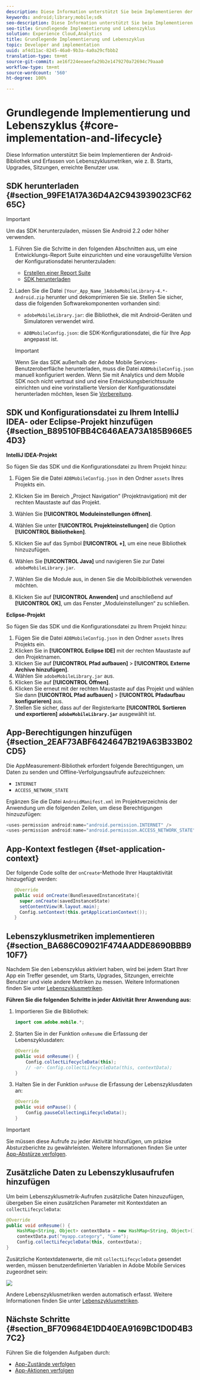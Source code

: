 ```yaml
---
description: Diese Information unterstützt Sie beim Implementieren der Android-Bibliothek und Erfassen von Lebenszyklusmetriken, wie z. B. Starts, Upgrades, Sitzungen, erreichte Benutzer usw.
keywords: android;library;mobile;sdk
seo-description: Diese Information unterstützt Sie beim Implementieren der Android-Bibliothek und Erfassen von Lebenszyklusmetriken, wie z. B. Starts, Upgrades, Sitzungen, erreichte Benutzer usw.
seo-title: Grundlegende Implementierung und Lebenszyklus
solution: Experience Cloud,Analytics
title: Grundlegende Implementierung und Lebenszyklus
topic: Developer and implementation
uuid: af4d11ac-8245-46a0-9b3a-4a0a29cfbbb2
translation-type: tm+mt
source-git-commit: ae16f224eeaeefa29b2e1479270a72694c79aaa0
workflow-type: tm+mt
source-wordcount: '560'
ht-degree: 100%

---
```



# Grundlegende Implementierung und Lebenszyklus {#core-implementation-and-lifecycle}

Diese Information unterstützt Sie beim Implementieren der Android-Bibliothek und Erfassen von Lebenszyklusmetriken, wie z. B. Starts, Upgrades, Sitzungen, erreichte Benutzer usw.

## SDK herunterladen {#section_99FE1A17A36D4A2C943939023CF6265C}

>[!IMPORTANT]
>
>Um das SDK herunterzuladen, müssen Sie Android 2.2 oder höher verwenden.

1. Führen Sie die Schritte in den folgenden Abschnitten aus, um eine Entwicklungs-Report Suite einzurichten und eine vorausgefüllte Version der Konfigurationsdatei herunterzuladen:

   * [Erstellen einer Report Suite](/help/android/getting-started/requirements.md)
   * [SDK herunterladen](/help/android/getting-started/requirements.md)

1. Laden Sie die Datei `[Your_App_Name_]AdobeMobileLibrary-4.*-Android.zip` herunter und dekomprimieren Sie sie. Stellen Sie sicher, dass die folgenden Softwarekomponenten vorhanden sind:

   * `adobeMobileLibrary.jar`: die Bibliothek, die mit Android-Geräten und Simulatoren verwendet wird.

   * `ADBMobileConfig.json`: die SDK-Konfigurationsdatei, die für Ihre App angepasst ist.
   >[!IMPORTANT]
   >
   >Wenn Sie das SDK außerhalb der Adobe Mobile Services-Benutzeroberfläche herunterladen, muss die Datei `ADBMobileConfig.json` manuell konfiguriert werden. Wenn Sie mit Analytics und dem Mobile SDK noch nicht vertraut sind und eine Entwicklungsberichtssuite einrichten und eine vorinstallierte Version der Konfigurationsdatei herunterladen möchten, lesen Sie [Vorbereitung](/help/android/getting-started/requirements.md).

## SDK und Konfigurationsdatei zu Ihrem IntelliJ IDEA- oder Eclipse-Projekt hinzufügen {#section_B89510FBB4C646AEA73A185B966E54D3}

**IntelliJ IDEA-Projekt**

So fügen Sie das SDK und die Konfigurationsdatei zu Ihrem Projekt hinzu:

1. Fügen Sie die Datei `ADBMobileConfig.json` in den Ordner `assets` Ihres Projekts ein.

1. Klicken Sie im Bereich „Project Navigation“ (Projektnavigation) mit der rechten Maustaste auf das Projekt.
1. Wählen Sie **[!UICONTROL Moduleinstellungen öffnen]**.
1. Wählen Sie unter **[!UICONTROL Projekteinstellungen]** die Option **[!UICONTROL Bibliotheken]**.
1. Klicken Sie auf das Symbol **[!UICONTROL +]**, um eine neue Bibliothek hinzuzufügen.
1. Wählen Sie **[!UICONTROL Java]** und navigieren Sie zur Datei `adobeMobileLibrary.jar`.
1. Wählen Sie die Module aus, in denen Sie die Mobilbibliothek verwenden möchten.
1. Klicken Sie auf **[!UICONTROL Anwenden]** und anschließend auf **[!UICONTROL OK]**, um das Fenster „Moduleinstellungen“ zu schließen.

**Eclipse-Projekt**

So fügen Sie das SDK und die Konfigurationsdatei zu Ihrem Projekt hinzu:

1. Fügen Sie die Datei `ADBMobileConfig.json` in den Ordner `assets` Ihres Projekts ein.
1. Klicken Sie in **[!UICONTROL Eclipse IDE]** mit der rechten Maustaste auf den Projektnamen.
1. Klicken Sie auf **[!UICONTROL Pfad aufbauen]** > **[!UICONTROL Externe Archive hinzufügen]**.
1. Wählen Sie `adobeMobileLibrary.jar` aus.
1. Klicken Sie auf **[!UICONTROL Öffnen]**.
1. Klicken Sie erneut mit der rechten Maustaste auf das Projekt und wählen Sie dann **[!UICONTROL Pfad aufbauen]** > **[!UICONTROL Pfadaufbau konfigurieren]** aus.
1. Stellen Sie sicher, dass auf der Registerkarte **[!UICONTROL Sortieren und exportieren]** **`adobeMobileLibrary.jar`** ausgewählt ist.

## App-Berechtigungen hinzufügen {#section_2EAF73ABF6424647B219A63B33B02CD5}

Die AppMeasurement-Bibliothek erfordert folgende Berechtigungen, um Daten zu senden und Offline-Verfolgungsaufrufe aufzuzeichnen:

* `INTERNET`
* `ACCESS_NETWORK_STATE`

Ergänzen Sie die Datei `AndroidManifest.xml` im Projektverzeichnis der Anwendung um die folgenden Zeilen, um diese Berechtigungen hinzuzufügen:

```java
<uses-permission android:name="android.permission.INTERNET" /> 
<uses-permission android:name="android.permission.ACCESS_NETWORK_STATE" />
```

## App-Kontext festlegen {#set-application-context}

Der folgende Code sollte der `onCreate`-Methode Ihrer Hauptaktivität hinzugefügt werden:

```java
   @Override
   public void onCreate(BundlesavedInstanceState){
     super.onCreate(savedInstanceState)
     setContentView(R.layout.main);
     Config.setContext(this.getApplicationContext());
   }
```

## Lebenszyklusmetriken implementieren {#section_BA686C09021F474AADDE8690BBB910F7}

Nachdem Sie den Lebenszyklus aktiviert haben, wird bei jedem Start Ihrer App ein Treffer gesendet, um Starts, Upgrades, Sitzungen, erreichte Benutzer und viele andere Metriken zu messen. Weitere Informationen finden Sie unter [Lebenszyklusmetriken](/help/android/metrics.md).

**Führen Sie die folgenden Schritte in jeder Aktivität Ihrer Anwendung aus:**

1. Importieren Sie die Bibliothek:

   ```java
   import com.adobe.mobile.*;
   ```

1. Starten Sie in der Funktion `onResume` die Erfassung der Lebenszyklusdaten:

   ```java
   @Override 
   public void onResume() { 
       Config.collectLifecycleData(this); 
       // -or- Config.collectLifecycleData(this, contextData); 
   }
   ```

1. Halten Sie in der Funktion `onPause` die Erfassung der Lebenszyklusdaten an:

   ```java
   @Override 
   public void onPause() { 
       Config.pauseCollectingLifecycleData(); 
   }
   ```

>[!IMPORTANT]
>
>Sie müssen diese Aufrufe zu jeder Aktivität hinzufügen, um präzise Absturzberichte zu gewährleisten. Weitere Informationen finden Sie unter [App-Abstürze verfolgen](/help/android/analytics-main/crashes.md).

## Zusätzliche Daten zu Lebenszyklusaufrufen hinzufügen

Um beim Lebenszyklusmetrik-Aufrufen zusätzliche Daten hinzuzufügen, übergeben Sie einen zusätzlichen Parameter mit Kontextdaten an `collectLifecycleData`:

```java
@Override 
public void onResume() {
    HashMap<String, Object> contextData = new HashMap<String, Object>(); 
    contextData.put("myapp.category", "Game"); 
    Config.collectLifecycleData(this, contextData); 
}
```

Zusätzliche Kontextdatenwerte, die mit `collectLifecycleData` gesendet werden, müssen benutzerdefinierten Variablen in Adobe Mobile Services zugeordnet sein:

![](assets/map-variable-lifecycle.png)

Andere Lebenszyklusmetriken werden automatisch erfasst. Weitere Informationen finden Sie unter [Lebenszyklusmetriken](/help/android/metrics.md).

## Nächste Schritte {#section_BF709684E1DD40EA9169BC1D0D4B37C2}

Führen Sie die folgenden Aufgaben durch:

* [App-Zustände verfolgen](/help/android/analytics-main/states.md)
* [App-Aktionen verfolgen](/help/android/analytics-main/actions.md)


